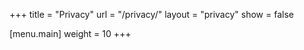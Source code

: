 +++
title = "Privacy"
url = "/privacy/"
layout = "privacy"
show = false

[menu.main]
weight = 10
+++
